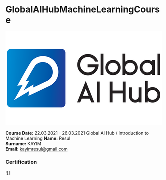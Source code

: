 # GlobalAIHubMachineLearningCourse
![](img/newlogo.png)

**Course Date:** 22.03.2021 - 26.03.2021  Global AI Hub / Introduction to Machine Learning
**Name:** Resul  
**Surname:** KAYIM  
**Email:** kayimresul@gmail.com

### Certification
![]

